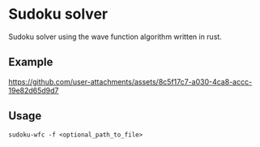# Sudoku solver 

Sudoku solver using the wave function algorithm written in rust.

## Example

https://github.com/user-attachments/assets/8c5f17c7-a030-4ca8-accc-19e82d65d9d7

## Usage

`sudoku-wfc -f <optional_path_to_file>`
